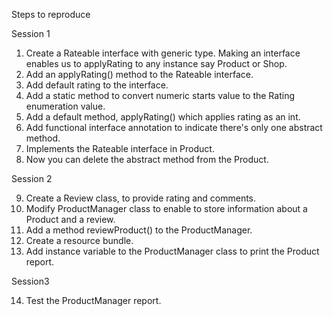 Steps to reproduce

Session 1

1. Create a Rateable interface with generic type. 
   Making an interface enables us to applyRating to any instance say Product or Shop. 
2. Add an applyRating() method to the Rateable interface.
3. Add default rating to the interface. 
4. Add a static method to convert numeric starts value to the Rating enumeration value.
5. Add a default method, applyRating() which applies rating as an int.
6. Add functional interface annotation to indicate there's only one abstract method.
7. Implements the Rateable interface in Product.
8. Now you can delete the abstract method from the Product.

Session 2

9. Create a Review class, to provide rating and comments.
10. Modify ProductManager class to enable to store information about a Product and a review.
11. Add a method reviewProduct() to the ProductManager.
12. Create a resource bundle.
13. Add instance variable to the ProductManager class to print the Product report.

Session3

14. Test the ProductManager report.
